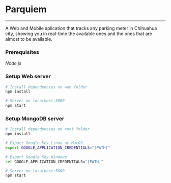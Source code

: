 # Parquiem
***

A Web and Mobile aplication that tracks any parking meter in Chihuahua city, showing you in real-time the available ones and the ones that are almost to be available.

### Prerequisites
*Node.js*

### Setup Web server

```bash
# Install dependencies on web folder
npm install

# Server on localhost:3000
npm start

```
### Setup MongoDB server
```bash 
# Install dependencies on root folder
npm install

# Export Google Key Linux or MacOS
export GOOGLE_APPLICATION_CREDENTIALS="[PATH]"

# Export Google Key Windows
set GOOGLE_APPLICATION_CREDENTIALS="[PATH]"

# Server on localhost:5000
npm start
```
